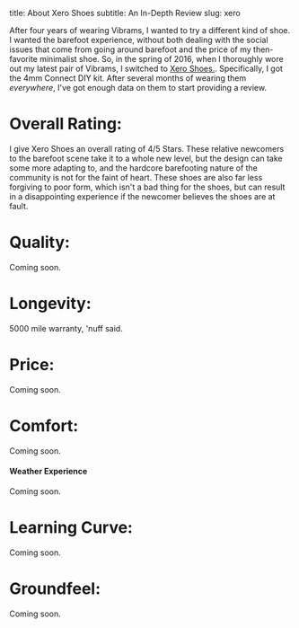 title: About Xero Shoes
subtitle: An In-Depth Review
slug: xero

After four years of wearing Vibrams, I wanted to try a different kind of shoe. I wanted the barefoot experience, without both dealing with the social issues that come from going around barefoot and the price of my then-favorite minimalist shoe. So, in the spring of 2016, when I thoroughly wore out my latest pair of Vibrams, I switched to [Xero Shoes.](http://xeroshoes.com/go/showdown). Specifically, I got the 4mm Connect DIY kit. After several months of wearing them *everywhere*, I've got enough data on them to start providing a review.

<!-- summary -->
# Overall Rating: <i class="fa fa-star" aria-hidden="true"></i> <i class="fa fa-star" aria-hidden="true"></i> <i class="fa fa-star" aria-hidden="true"></i> <i class="fa fa-star" aria-hidden="true"></i> <i class="fa fa-star-o" aria-hidden="true"></i>

I give Xero Shoes an overall rating of 4/5 Stars. These relative newcomers to the barefoot scene take it to a whole new level, but the design can take some more adapting to, and the hardcore barefooting nature of the community is not for the faint of heart. These shoes are also far less forgiving to poor form, which isn't a bad thing for the shoes, but can result in a disappointing experience if the newcomer believes the shoes are at fault.
<!-- more -->

# Quality: <i class="fa fa-star" aria-hidden="true"></i> <i class="fa fa-star" aria-hidden="true"></i> <i class="fa fa-star" aria-hidden="true"></i> <i class="fa fa-star" aria-hidden="true"></i> <i class="fa fa-star-half-o" aria-hidden="true"></i>

Coming soon.

# Longevity: <i class="fa fa-star" aria-hidden="true"></i> <i class="fa fa-star" aria-hidden="true"></i> <i class="fa fa-star" aria-hidden="true"></i> <i class="fa fa-star" aria-hidden="true"></i> <i class="fa fa-star" aria-hidden="true"></i>

5000 mile warranty, 'nuff said.

# Price: <i class="fa fa-star" aria-hidden="true"></i> <i class="fa fa-star" aria-hidden="true"></i> <i class="fa fa-star" aria-hidden="true"></i> <i class="fa fa-star" aria-hidden="true"></i> <i class="fa fa-star" aria-hidden="true"></i>

Coming soon.

# Comfort: <i class="fa fa-star" aria-hidden="true"></i> <i class="fa fa-star" aria-hidden="true"></i> <i class="fa fa-star" aria-hidden="true"></i> <i class="fa fa-star" aria-hidden="true"></i> <i class="fa fa-star-half-o" aria-hidden="true"></i>

Coming soon.

#### Weather Experience

Coming soon.

# Learning Curve: <i class="fa fa-star" aria-hidden="true"></i> <i class="fa fa-star" aria-hidden="true"></i> <i class="fa fa-star" aria-hidden="true"></i> <i class="fa fa-star-half-o" aria-hidden="true"></i> <i class="fa fa-star-o" aria-hidden="true"></i>

Coming soon.

# Groundfeel: <i class="fa fa-star" aria-hidden="true"></i> <i class="fa fa-star" aria-hidden="true"></i> <i class="fa fa-star" aria-hidden="true"></i> <i class="fa fa-star" aria-hidden="true"></i> <i class="fa fa-star" aria-hidden="true"></i>

Coming soon.